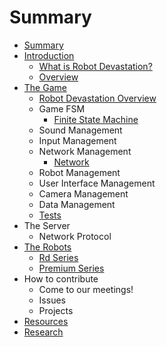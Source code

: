 # Summary

* [Summary](README.md)
* [Introduction](introduction.md)
    * [What is Robot Devastation?](what-is-robot-devastation.md)
    * [Overview](overview.md)
* [The Game](software.md)
    * [Robot Devastation Overview](general-architecture.md)
    * Game FSM
        * [Finite State Machine](finite-state-machine.md)
    * Sound Management
    * Input Management
    * Network Management
        * [Network](network.md)
    * Robot Management
    * User Interface Management
    * Camera Management
    * Data Management
    * [Tests](tests.md)
* The Server
    * Network Protocol
* [The Robots](robots.md)
    * [Rd Series](rd-series.md)
    * [Premium Series](premium_series.md)
* How to contribute
    * Come to our meetings!
    * Issues
    * Projects
* [Resources](resources.md)
* [Research](research.md)

